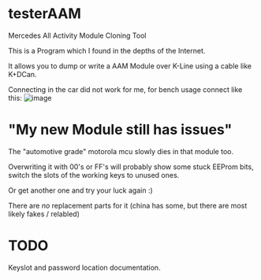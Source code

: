 # testerAAM
Mercedes All Activity Module Cloning Tool

This is a Program which I found in the depths of the Internet.

It allows you to dump or write a AAM Module over K-Line using a cable like K+DCan.

Connecting in the car did not work for me, for bench usage connect like this:
![image](https://github.com/user-attachments/assets/960a68a2-29e1-48cd-9e1c-7f207123ef2f)

# "My new Module still has issues"
The "automotive grade" motorola mcu slowly dies in that module too.

Overwriting it with 00's or FF's will probably show some stuck EEProm bits, switch the slots of the working keys to unused ones.

Or get another one and try your luck again :)

There are *no* replacement parts for it (china has some, but there are most likely fakes / relabled)

# TODO
Keyslot and password location documentation.
